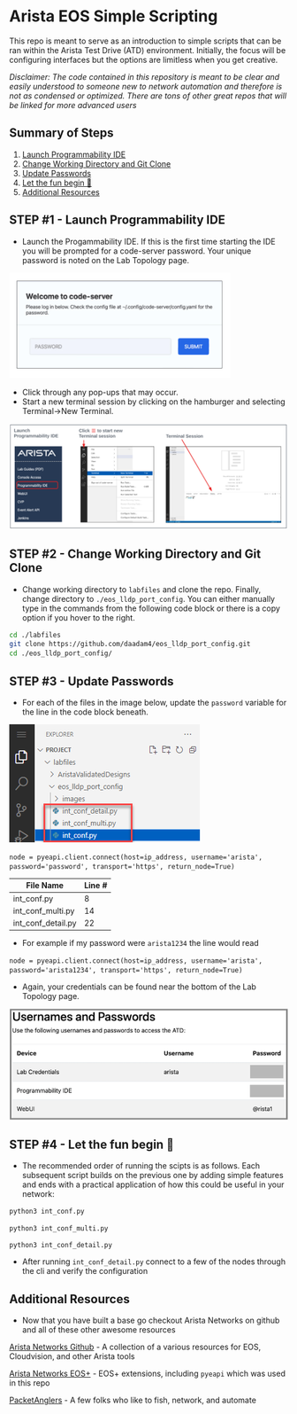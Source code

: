 # Arista EOS Simple Scripting

This repo is meant to serve as an introduction to simple scripts that can be ran within the Arista Test Drive (ATD) environment. Initially, the focus will be configuring interfaces but the options are limitless when you get creative.

*Disclaimer: The code contained in this repository is meant to be clear and easily understood to someone new to network automation and therefore is not as condensed or optimized.  There are tons of other great repos that will be linked for more advanced users*

## Summary of Steps

1. [Launch Programmability IDE](#step-1---launch-programmability-ide)
2. [Change Working Directory and Git Clone](#step-2---change-working-directory-and-git-clone)
3. [Update Passwords](#step-3---update-passwords)
4. [Let the fun begin 🚀](#step-4---Let-the-fun-begin-🚀)
5. [Additional Resources](#additional-resources)

## STEP #1 - Launch Programmability IDE

- Launch the Progammability IDE.  If this is the first time starting the IDE you will be prompted for a code-server password.  Your unique password is noted on the Lab Topology page.

<img src="images/code-server.png" alt="folder" width="400"/>

- Click through any pop-ups that may occur.
- Start a new terminal session by clicking on the hamburger and selecting Terminal->New Terminal.

![Topo](images/programmability_ide.png)

## STEP #2 - Change Working Directory and Git Clone

- Change working directory to `labfiles` and clone the repo. Finally, change directory to `./eos_lldp_port_config`. You can either manually type in the commands from the following code block or there is a copy option if you hover to the right.

``` bash
cd ./labfiles
git clone https://github.com/daadam4/eos_lldp_port_config.git
cd ./eos_lldp_port_config/
```

## STEP #3 - Update Passwords

- For each of the files in the image below, update the `password` variable for the line in the code block beneath.

<img src="images/password_update.png" alt="folder"/>

`node = pyeapi.client.connect(host=ip_address, username='arista', password='password', transport='https', return_node=True)`

| File Name   | Line # |
| ----------- | ----------- |
| int_conf.py | 8       |
| int_conf_multi.py   | 14        |
| int_conf_detail.py   | 22        |

- For example if my password were `arista1234` the line would read

`node = pyeapi.client.connect(host=ip_address, username='arista', password='arista1234', transport='https', return_node=True)`

- Again, your credentials can be found near the bottom of the Lab Topology page.

![Topo](images/username_passwords.png)

## STEP #4 - Let the fun begin 🚀

- The recommended order of running the scipts is as follows. Each subsequent script builds on the previous one by adding simple features and ends with a practical application of how this could be useful in your network:

```bash
python3 int_conf.py
```
```
python3 int_conf_multi.py
```
```
python3 int_conf_detail.py
```
- After running `int_conf_detail.py` connect to a few of the nodes through the cli and verify the configuration

## Additional Resources
- Now that you have built a base go checkout Arista Networks on github and all of these other awesome resources

[Arista Networks Github](https://github.com/aristanetworks) - A collection of a various resources for EOS, Cloudvision, and other Arista tools

[Arista Networks EOS+](https://github.com/arista-eosplus) - EOS+ extensions, including `pyeapi` which was used in this repo

[PacketAnglers](https://github.com/packetAnglers/) - A few folks who like to fish, network, and automate
